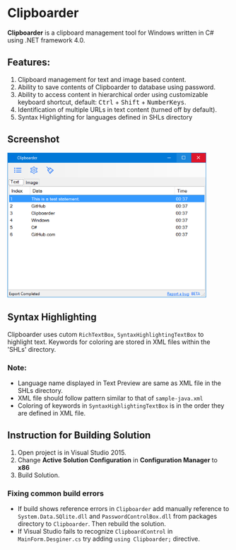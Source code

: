 
# Clipboarder
**Clipboarder** is a clipboard management tool for Windows written in C# using .NET framework 4.0.

## Features:
1. Clipboard management for text and image based content.
2. Ability to save contents of Clipboarder to database using password.
3. Ability to access content in hierarchical order using customizable  keyboard shortcut, default: <kbd>Ctrl</kbd> + <kbd>Shift</kbd> + <kbd>NumberKeys</kbd>.
4. Identification of multiple URLs in text content (turned off by default).
5. Syntax Highlighting for languages defined in SHLs directory

## Screenshot
<img src="Images/screenshot.png" width="450">

## Syntax Highlighting
Clipboarder uses cutom `RichTextBox`, `SyntaxHighlightingTextBox` to highlight text. Keywords for coloring are stored in XML files within the 'SHLs' directory.

### Note:
* Language name displayed in Text Preview are same as XML file in the SHLs directory.
* XML file should follow pattern similar to that of `sample-java.xml`
* Coloring of keywords in `SyntaxHighlightingTextBox` is in the order they are defined in XML file.

## Instruction for Building Solution
1. Open project is in Visual Studio 2015.
2. Change **Active Solution Configuration** in **Configuration Manager** to **x86**
3. Build Solution. 

### Fixing common build errors
* If build shows reference errors in `Clipboarder` add manually reference to `System.Data.SQlite.dll` and `PasswordControlBox.dll` from packages directory to `Clipboarder`. Then rebuild the solution.
* If Visual Studio fails to recognize `ClipboardControl` in `MainForm.Desginer.cs` try adding `using Clipboarder;` directive.
